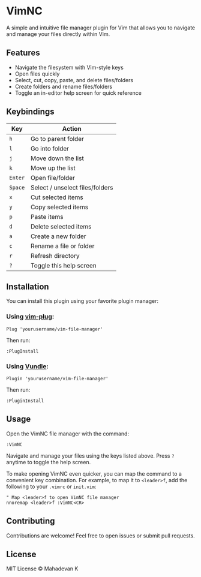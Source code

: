 # VimNC

A simple and intuitive file manager plugin for Vim that allows you to navigate and manage your files directly within Vim.

## Features

- Navigate the filesystem with Vim-style keys
- Open files quickly
- Select, cut, copy, paste, and delete files/folders
- Create folders and rename files/folders
- Toggle an in-editor help screen for quick reference

## Keybindings

 | Key        | Action                          |
 | ---------- | -------------------------       |
 | `h`        | Go to parent folder             |
 | `l`        | Go into folder                  |
 | `j`        | Move down the list              |
 | `k`        | Move up the list                |
 | `Enter`    | Open file/folder                |
 | `Space`    | Select / unselect files/folders |
 | `x`        | Cut selected items              |
 | `y`        | Copy selected items             |
 | `p`        | Paste items                     |
 | `d`        | Delete selected items           |
 | `a`        | Create a new folder             |
 | `c`        | Rename a file or folder         |
 | `r`        | Refresh directory               |
 | `?`        | Toggle this help screen         |

## Installation

You can install this plugin using your favorite plugin manager:

### Using [vim-plug](https://github.com/junegunn/vim-plug):

    Plug 'yourusername/vim-file-manager'

Then run:

    :PlugInstall

### Using [Vundle](https://github.com/VundleVim/Vundle.vim):

    Plugin 'yourusername/vim-file-manager'

Then run:

    :PluginInstall

## Usage

Open the VimNC file manager with the command:

    :VimNC

Navigate and manage your files using the keys listed above. Press `?` anytime to toggle the help screen.

To make opening VimNC even quicker, you can map the command to a convenient key combination. For example, to map it to `<leader>f`, add the following to your `.vimrc` or `init.vim`:

```vim
" Map <leader>f to open VimNC file manager
nnoremap <leader>f :VimNC<CR>
```

## Contributing

Contributions are welcome! Feel free to open issues or submit pull requests.

## License

MIT License © Mahadevan K
